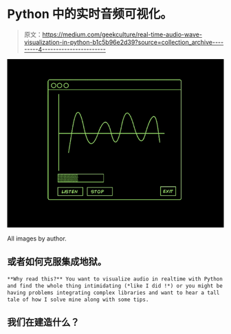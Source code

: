 # Python 中的实时音频可视化。

> 原文：<https://medium.com/geekculture/real-time-audio-wave-visualization-in-python-b1c5b96e2d39?source=collection_archive---------4----------------------->

![](img/be978dc2c01b348af17a28b7b776916e.png)

All images by author.

## 或者如何克服集成地狱。

```
**Why read this?** You want to visualize audio in realtime with Python and find the whole thing intimidating (*like I did !*) or you might be having problems integrating complex libraries and want to hear a tall tale of how I solve mine along with some tips.
```

## 我们在建造什么？